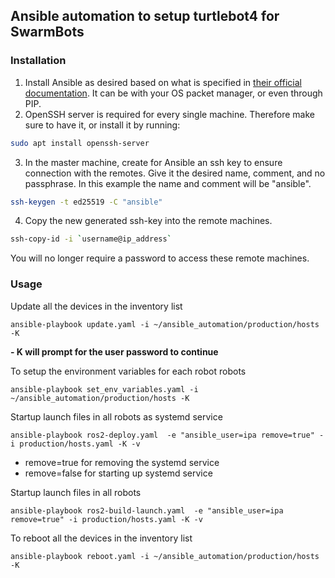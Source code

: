 ## Ansible automation to setup turtlebot4 for SwarmBots

### Installation
1. Install Ansible as desired based on what is specified in [their official documentation](https://docs.ansible.com/ansible/latest/installation_guide/intro_installation.html).
It can be with your OS packet manager, or even through PIP.
2. OpenSSH server is required for every single machine. Therefore make sure to have it,
or install it by running:
```bash
sudo apt install openssh-server
```
3. In the master machine, create for Ansible an ssh key to ensure connection with
the remotes. Give it the desired name, comment, and no passphrase. In this example
the name and comment will be "ansible".
```bash
ssh-keygen -t ed25519 -C "ansible"
```
4. Copy the new generated ssh-key into the remote machines.
```bash
ssh-copy-id -i `username@ip_address`
```
You will no longer require a password to access these remote machines.

### Usage

Update all the devices in the inventory list
```
ansible-playbook update.yaml -i ~/ansible_automation/production/hosts -K
```
**- K will prompt for the user password to continue** 

To setup the environment variables for each robot robots
```
ansible-playbook set_env_variables.yaml -i ~/ansible_automation/production/hosts -K
```

Startup launch files in all robots as systemd service
```
ansible-playbook ros2-deploy.yaml  -e "ansible_user=ipa remove=true" -i production/hosts.yaml -K -v
```
- remove=true for removing the systemd service
- remove=false for starting up systemd service

Startup launch files in all robots
```
ansible-playbook ros2-build-launch.yaml  -e "ansible_user=ipa remove=true" -i production/hosts.yaml -K -v
```

To reboot all the devices in the inventory list
```
ansible-playbook reboot.yaml -i ~/ansible_automation/production/hosts -K
```
